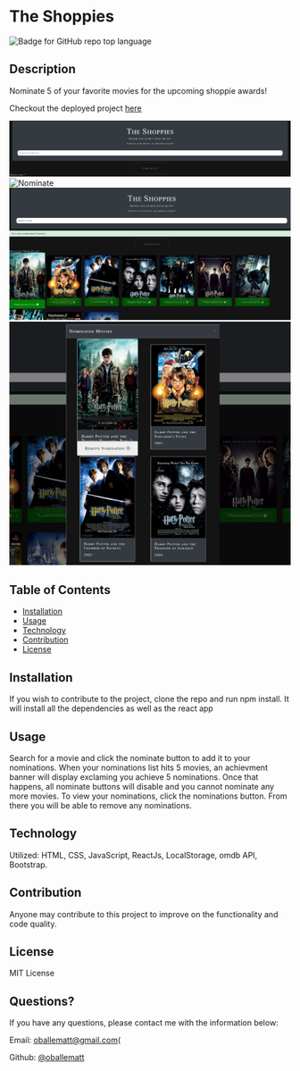 # The Shoppies
  
  ![Badge for GitHub repo top language](https://img.shields.io/github/languages/top/oballematt/the-shoppies?style=flat&logo=appveyor) 
  

  ## Description

  Nominate 5 of your favorite movies for the upcoming shoppie awards! 

  Checkout the deployed project [here](https://theshoppies-mo.herokuapp.com)

  ![Search](src/assets/search.png)
  ![Nominate](src/assets/nominate.png)
  ![NominationsFull](src/assets/nominationsFull.png)
  ![RemoveNominations](src/assets/removeNominations.png)
  
  ## Table of Contents
  * [Installation](#installation)
  * [Usage](#usage)
  * [Technology](#technology)
  * [Contribution](#contribution)
  * [License](#license)
  ## Installation
  
  If you wish to contribute to the project, clone the repo and run npm install. It will install all the dependencies as well as the react app
  
  
  ## Usage
  
  Search for a movie and click the nominate button to add it to your nominations. When your nominations list hits 5 movies, an achievment banner will display exclaming you achieve 5 nominations. Once that happens, all nominate buttons will disable and you cannot nominate any more movies. To view your nominations, click the nominations button. From there you will be able to remove any nominations.

  ## Technology

  Utilized: HTML, CSS, JavaScript, ReactJs, LocalStorage, omdb API, Bootstrap.
  
  
  ## Contribution
  
  Anyone may contribute to this project to improve on the functionality and code quality.
  
  
  ## License
  
  MIT License
  
  
  ## Questions?
  
  If you have any questions, please contact me with the information below:
  
  Email: oballematt@gmail.com(
  
  Github: [@oballematt](https://github.com/oballematt)